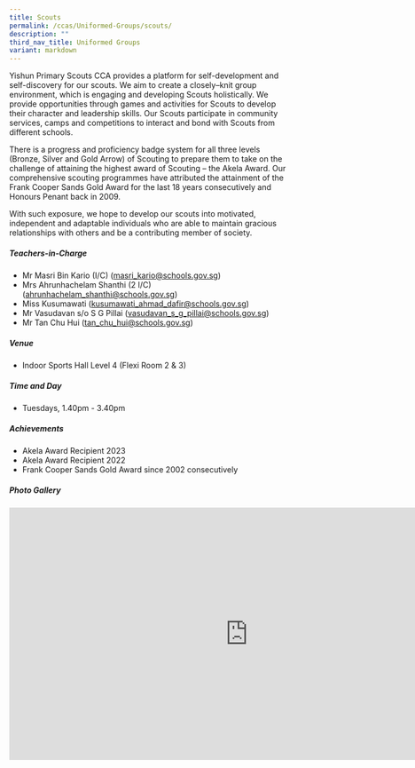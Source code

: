 ```yaml
---
title: Scouts
permalink: /ccas/Uniformed-Groups/scouts/
description: ""
third_nav_title: Uniformed Groups
variant: markdown
---
```

Yishun Primary Scouts CCA provides a platform for self-development and self-discovery for our scouts. We aim to create a closely–knit group environment, which is engaging and developing Scouts holistically. We provide opportunities through games and activities for Scouts to develop their character and leadership skills. Our Scouts participate in community services, camps and competitions to interact and bond with Scouts from different schools.

There is a progress and proficiency badge system for all three levels (Bronze, Silver and Gold Arrow) of Scouting to prepare them to take on the challenge of attaining the highest award of Scouting – the Akela Award. Our comprehensive scouting programmes have attributed the attainment of the Frank Cooper Sands Gold Award for the last 18 years consecutively and Honours Penant back in 2009.

With such exposure, we hope to develop our scouts into motivated, independent and adaptable individuals who are able to maintain gracious relationships with others and be a contributing member of society.

##### **Teachers-in-Charge**
* Mr Masri Bin Kario (I/C) (masri_kario@schools.gov.sg)
* Mrs Ahrunhachelam Shanthi (2 I/C) (ahrunhachelam_shanthi@schools.gov.sg)
* Miss Kusumawati (kusumawati_ahmad_dafir@schools.gov.sg)
* Mr Vasudavan s/o S G Pillai (vasudavan_s_g_pillai@schools.gov.sg)
* Mr Tan Chu Hui (tan_chu_hui@schools.gov.sg)

##### **Venue**
* Indoor Sports Hall Level 4 (Flexi Room 2 &amp; 3)

##### **Time and Day**
* Tuesdays, 1.40pm - 3.40pm

##### **Achievements**
* Akela Award Recipient 2023
* Akela Award Recipient 2022
* Frank Cooper Sands Gold Award since 2002 consecutively

##### **Photo Gallery**

<iframe src="https://docs.google.com/presentation/d/e/2PACX-1vR6BP9LBEIMqw8poi3BvMwYFvsKA9k1pFVT7STlWW7Yrl8tf6EWdb7-keS6tObdPCjFWnBpxZFYuSjj/embed?start=true&amp;loop=true&amp;delayms=5000" frameborder="0" width="860" height="455" allowfullscreen="true"></iframe>